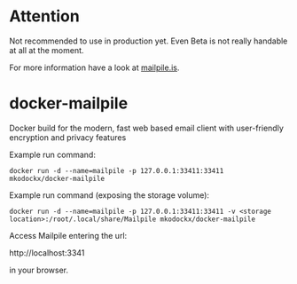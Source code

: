 # Attention
Not recommended to use in production yet. Even Beta is not really handable at all at the moment.

For more information have a look at [mailpile.is](http://mailpile.is).


# docker-mailpile

Docker build for the modern, fast web based email client with user-friendly encryption and privacy features

Example run command: 

    docker run -d --name=mailpile -p 127.0.0.1:33411:33411 mkodockx/docker-mailpile

Example run command (exposing the storage volume):

    docker run -d --name=mailpile -p 127.0.0.1:33411:33411 -v <storage location>:/root/.local/share/Mailpile mkodockx/docker-mailpile

Access Mailpile entering the url:

http://localhost:3341

in your browser.

